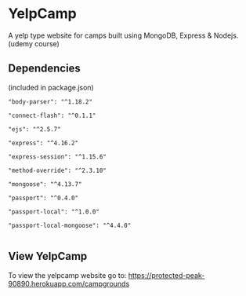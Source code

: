 # YelpCamp
A yelp type website for camps built using MongoDB, Express & Nodejs.
(udemy course)

## Dependencies

(included in package.json)
```
"body-parser": "^1.18.2"

"connect-flash": "^0.1.1"

"ejs": "^2.5.7"

"express": "^4.16.2"

"express-session": "^1.15.6"

"method-override": "^2.3.10"

"mongoose": "^4.13.7"

"passport": "^0.4.0"

"passport-local": "^1.0.0"

"passport-local-mongoose": "^4.4.0"
  
```
 
## View YelpCamp
To view the yelpcamp website go to:
https://protected-peak-90890.herokuapp.com/campgrounds


